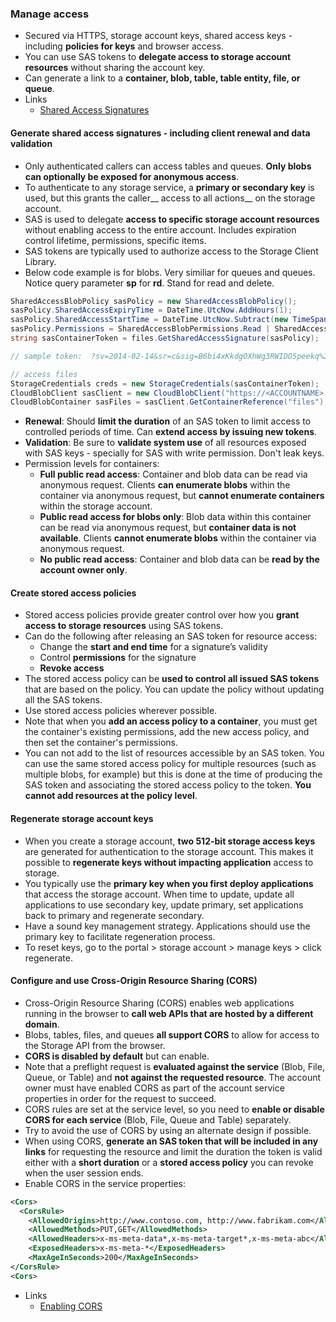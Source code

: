 ### Manage access
  * Secured via HTTPS, storage account keys, shared access keys - including __policies for keys__ and browser access.
  * You can use SAS tokens to __delegate access to storage account resources__ without sharing the account key.
  * Can generate a link to a __container, blob, table, table entity, file, or queue__.
  * Links
    - [Shared Access Signatures](https://azure.microsoft.com/en-us/documentation/articles/storage-dotnet-shared-access-signature-part-1/)

#### Generate shared access signatures - including client renewal and data validation
  * Only authenticated callers can access tables and queues. __Only blobs can optionally be exposed for anonymous access__.
  * To authenticate to any storage service, a __primary or secondary key__ is used, but this grants the caller__ access to all actions__ on the storage account.
  * SAS is used to delegate __access to specific storage account resources__ without enabling access to the entire account.  Includes expiration control lifetime, permissions, specific items.
  * SAS tokens are typically used to authorize access to the Storage Client Library.
  * Below code example is for blobs. Very similiar for queues and queues. Notice query parameter __sp__ for __rd__. Stand for read and delete.
  
  ```c#
  SharedAccessBlobPolicy sasPolicy = new SharedAccessBlobPolicy();
  sasPolicy.SharedAccessExpiryTime = DateTime.UtcNow.AddHours(1);
  sasPolicy.SharedAccessStartTime = DateTime.UtcNow.Subtract(new TimeSpan(0, 5, 0));
  sasPolicy.Permissions = SharedAccessBlobPermissions.Read | SharedAccessBlobPermissions.Delete;
  string sasContainerToken = files.GetSharedAccessSignature(sasPolicy);

  // sample token:  ?sv=2014-02-14&sr=c&sig=B6bi4xKkdgOXhWg3RWIDO5peekq%2FRjvnuo5o41hj1pA%3D&st=2014-12-24T14%3A16%3A07Z&se=2014-12-24T15%3A21%3A07Z&sp=rd

  // access files
  StorageCredentials creds = new StorageCredentials(sasContainerToken);
  CloudBlobClient sasClient = new CloudBlobClient("https://<ACCOUNTNAME>.blob.core.windows.net/", creds);
  CloudBlobContainer sasFiles = sasClient.GetContainerReference("files");
  ```
  * __Renewal__: Should __limit the duration__ of an SAS token to limit access to controlled periods of time. Can __extend access by issuing new tokens__. 
  * __Validation__: Be sure to __validate system use__ of all resources exposed with SAS keys - specially for SAS with write permission. Don't leak keys.
  * Permission levels for containers:
    - __Full public read access__: Container and blob data can be read via anonymous request. Clients __can enumerate blobs__ within the container via anonymous request, but __cannot enumerate containers__ within the storage account.
    - __Public read access for blobs only__: Blob data within this container can be read via anonymous request, but __container data is not available__. Clients __cannot enumerate blobs__ within the container via anonymous request.
    - __No public read access__: Container and blob data can be __read by the account owner only__.

#### Create stored access policies
  * Stored access policies provide greater control over how you __grant access to storage resources__ using SAS tokens.
  * Can do the following after releasing an SAS token for resource access:
    - Change the __start and end time__ for a signature’s validity
    - Control __permissions__ for the signature
    - __Revoke access__
  * The stored access policy can be __used to control all issued SAS tokens__ that are based on the policy. You can update the policy without updating all the SAS tokens.
  * Use stored access policies wherever possible.
  * Note that when you __add an access policy to a container__, you must get the container's existing permissions, add the new access policy, and then set the container's permissions.
  * You can not add to the list of resources accessible by an SAS token. You can use the same stored access policy for multiple resources (such as multiple blobs, for example) but this is done at the time of producing the SAS token and associating the stored access policy to the token. __You cannot add resources at the policy level__.

#### Regenerate storage account keys
  * When you create a storage account, __two 512-bit storage access keys__ are generated for authentication to the storage account. This makes it possible to __regenerate keys without impacting application__ access to storage.
  * You typically use the __primary key when you first deploy applications__ that access the storage account. When time to update, update all applications to use secondary key, update primary, set applications back to primary and regenerate secondary.
  * Have a sound key management strategy. Applications should use  the primary key to facilitate regeneration process.
  * To reset keys, go to the portal > storage account > manage keys > click regenerate.

#### Configure and use Cross-Origin Resource Sharing (CORS)
  * Cross-Origin Resource Sharing (CORS) enables web applications running in the browser to __call web APIs that are hosted by a different domain__.
  * Blobs, tables, files, and queues __all support CORS__ to allow for access to the Storage API from the browser.
  * __CORS is disabled by default__ but can enable.
  * Note that a preflight request is __evaluated against the service__ (Blob, File, Queue, or Table) and __not against the requested resource__. The account owner must have enabled CORS as part of the account service properties in order for the request to succeed.
  * CORS rules are set at the service level, so you need to __enable or disable CORS for each service__ (Blob, File, Queue and Table) separately.
  * Try to avoid the use of CORS by using an alternate design if possible.
  * When using CORS, __generate an SAS token that will be included in any links__ for requesting the resource and limit the duration the token is valid either with a __short duration__ or a __stored access policy__ you can revoke when the user session ends.
  * Enable CORS in the service properties:

  ```xml
  <Cors>    
    <CorsRule>
      <AllowedOrigins>http://www.contoso.com, http://www.fabrikam.com</AllowedOrigins>
      <AllowedMethods>PUT,GET</AllowedMethods>
      <AllowedHeaders>x-ms-meta-data*,x-ms-meta-target*,x-ms-meta-abc</AllowedHeaders>
      <ExposedHeaders>x-ms-meta-*</ExposedHeaders>
      <MaxAgeInSeconds>200</MaxAgeInSeconds>
  </CorsRule>
<Cors>
  ```
  * Links
    - [Enabling CORS](https://msdn.microsoft.com/en-us/library/azure/dn535601.aspx)

